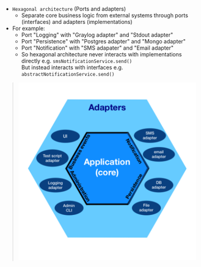 * `Hexagonal architecture` (Ports and adapters)
  * Separate core business logic from external systems through ports (interfaces) and adapters (implementations)
* For example:
  * Port "Logging" with "Graylog adapter" and "Stdout adapter"
  * Port "Persistence" with "Postgres adapter" and "Mongo adapter"
  * Port "Notification" with "SMS adapater" and "Email adapter"
  * So hexagonal architecture never interacts with implementations directly e.g. `smsNotificationService.send()` \
    But instead interacts with interfaces e.g. `abstractNotificationService.send()`
> ![](hexagonal.png)